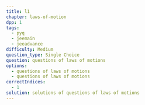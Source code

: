 ```yaml
---
title: l1
chapter: laws-of-motion
dpp: 1
tags:
  - pyq
  - jeemain
  - jeeadvance
difficulty: Medium
question_type: Single Choice
question: questions of laws of motions
options:
  - questions of laws of motions
  - questions of laws of motions
correctIndices:
  - 1
solution: solutions of questions of laws of motions
---
```

